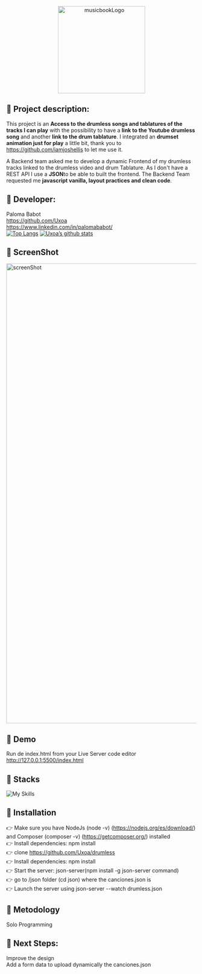 
<p align="center"><img width="231" alt="musicbookLogo" src="https://user-images.githubusercontent.com/78784528/209450282-867c0a44-31c7-4e8c-bbc6-63a3be47bbb5.png"></p>


## :musical_score: Project description:

This project is an **Access to the drumless songs and tablatures of the tracks I can play** with the possibility to have a **link to the Youtube drumless song** and another **link to the drum tablature**. I integrated an **drumset animation just for play** a little bit, thank you to https://github.com/iamjoshellis to let me use it.<br>

A Backend team asked me to develop a dynamic Frontend of my drumless tracks linked to the drumless video and drum Tablature. As I don't have a REST API I use a **JSON**to be able to built the frontend. The Backend Team requested me **javascript vanilla, layout practices and clean code**.

## :musical_score: Developer:
Paloma Babot <br>
https://github.com/Uxoa<br>
https://www.linkedin.com/in/palomababot/<br>
[![Top Langs](https://github-readme-stats.vercel.app/api/top-langs/?username=Uxoa&layout=compact)](https://github.com/Uxoa) [![Uxoa’s github stats](https://github-readme-stats.vercel.app/api?username=Uxoa)](https://github.com/Uxoa)


## :musical_score: ScreenShot

<img width="1217" alt="screenShot" src="https://user-images.githubusercontent.com/78784528/209450960-d71f8017-cfb9-4299-88f4-799c8dc77b48.png">



## :musical_score: Demo 

Run de index.html from your Live Server code editor<br>
http://127.0.0.1:5500/index.html

## :musical_score: Stacks

![My Skills](https://skillicons.dev/icons?i=nodejs,html,js,jquery,css,sass)

## :musical_score: Installation

:point_right: Make sure you have NodeJs (node -v) (https://nodejs.org/es/download/) and Composer (composer -v) (https://getcomposer.org/) installed<br>
:point_right: Install dependencies: npm install <br>
:point_right: clone https://github.com/Uxoa/drumless<br>
:point_right: Install dependencies: npm install <br>
:point_right: Start the server: json-server(npm install -g json-server command)<br>
:point_right: go to /json folder (cd json) where the canciones.json is<br>
:point_right: Launch the server using json-server --watch drumless.json<br>


## :musical_score: Metodology
Solo Programming


## :musical_score: Next Steps:

Improve the design<br>
Add a form data to upload dynamically the canciones.json<br>
